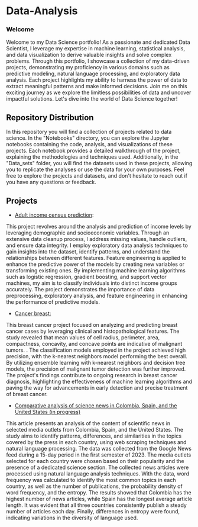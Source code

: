 # Data-Analysis
### <span style="color:black"> Welcome </span> 
Welcome to my Data Science portfolio! As a passionate and dedicated Data Scientist, I leverage my expertise in machine learning, statistical analysis, and data visualization to derive valuable insights and solve complex problems. Through this portfolio, I showcase a collection of my data-driven projects, demonstrating my proficiency in various domains such as predictive modeling, natural language processing, and exploratory data analysis. Each project highlights my ability to harness the power of data to extract meaningful patterns and make informed decisions. Join me on this exciting journey as we explore the limitless possibilities of data and uncover impactful solutions. Let's dive into the world of Data Science together!
## <span style="color:black"> Repository Distribution </span> 
In this repository you will find a collection of projects related to data science. In the "Notebooks" directory, you can explore the Jupyter notebooks containing the code, analysis, and visualizations of these projects. Each notebook provides a detailed walkthrough of the project, explaining the methodologies and techniques used. Additionally, in the "Data_sets" folder, you will find the datasets used in these projects, allowing you to replicate the analyses or use the data for your own purposes. Feel free to explore the projects and datasets, and don't hesitate to reach out if you have any questions or feedback.  


## <span style="color:black"> Projects </span> 
- [Adult income census prediction](https://github.com/lpalfonsoa/Data-Analysis/blob/main/Notebooks/CensusIncome.ipynb): 

This project revolves around the analysis and prediction of income levels by leveraging demographic and socioeconomic variables. Through an extensive data cleanup process, I address missing values, handle outliers, and ensure data integrity. I employ exploratory data analysis techniques to gain insights into the dataset, identify patterns, and understand the relationships between different features. Feature engineering is applied to enhance the predictive power of the models by creating new variables or transforming existing ones. By implementing machine learning algorithms such as logistic regression, gradient boosting, and support vector machines, my aim is to classify individuals into distinct income groups accurately. The project demonstrates the importance of data preprocessing, exploratory analysis, and feature engineering in enhancing the performance of predictive models.


- [Cancer breast:](https://github.com/lpalfonsoa/Data-Analysis/blob/main/Notebooks/BreastCancer.ipynb)

This breast cancer project focused on analyzing and predicting breast cancer cases by leveraging clinical and histopathological features. The study revealed that mean values of cell radius, perimeter, area, compactness, concavity, and concave points are indicative of malignant tumors. . The classification models employed in the project achieved high precision, with the k-nearest neighbors model performing the best overall. By utilizing ensemble learning with k-nearest neighbors and decision tree models, the precision of malignant tumor detection was further improved. The project's findings contribute to ongoing research in breast cancer diagnosis, highlighting the effectiveness of machine learning algorithms and paving the way for advancements in early detection and precise treatment of breast cancer.

- [Comparative analysis of science news in Colombia, Spain, and the United States (in progress)](https://github.com/lpalfonsoa/Data-Analysis/blob/main/Notebooks/Comparative%20analysis%20in%20science%20news.pdf)

This article presents an analysis of the content of scientific news in selected media outlets from Colombia, Spain, and the United States. The study aims to identify patterns, differences, and similarities in the topics covered by the press in each country, using web scraping techniques and natural language processing. The data was collected from the Google News feed during a 15-day period in the first semester of 2023. The media outlets selected for each country were chosen based on their popularity and the presence of a dedicated science section. The collected news articles were processed using natural language analysis techniques. With the data, word frequency was calculated to identify the most common topics in each country, as well as the number of publications, the probability density of word frequency, and the entropy. The results showed that Colombia has the highest number of news articles, while Spain has the longest average article length. It was evident that all three countries consistently publish a steady number of articles each day. Finally, differences in entropy were found, indicating variations in the diversity of language used.

